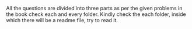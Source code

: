 All the questions are divided into three parts as per the given problems in the book check each and every folder.
Kindly check the each folder, inside which there will be a readme file, try to read it.